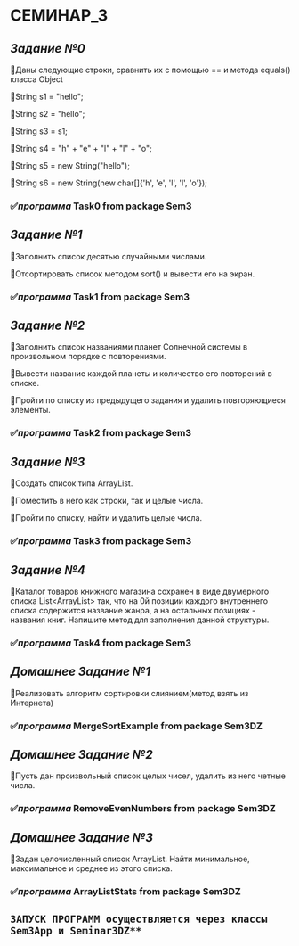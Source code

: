 # **СЕМИНАР_3**

##  **_Задание №0_**

  📌Даны следующие строки, cравнить их с помощью == и метода equals() класса Object

  📌String s1 = "hello";

  📌String s2 = "hello";

  📌String s3 = s1;

  📌String s4 = "h" + "e" + "l" + "l" + "o";

  📌String s5 = new String("hello"); 

  📌String s6 = new String(new char[]{'h', 'e', 'l', 'l', 'o'});

###   ✅*программа* **Task0 from package Sem3**


##  **_Задание №1_**

  📌Заполнить список десятью случайными числами.

  📌Отсортировать список методом sort() и вывести его на экран.

###   ✅*программа* **Task1 from package Sem3**


##  **_Задание №2_**

  📌Заполнить список названиями планет Солнечной системы в произвольном порядке с повторениями.

  📌Вывести название каждой планеты и количество его повторений в списке.

  📌Пройти по списку из предыдущего задания и удалить повторяющиеся элементы.

###   ✅*программа* **Task2 from package Sem3**


##  **_Задание №3_**

  📌Создать список типа ArrayList<String>.

  📌Поместить в него как строки, так и целые числа.
 
  📌Пройти по списку, найти и удалить целые числа.

###   ✅*программа* **Task3 from package Sem3**


##  **_Задание №4_**

  📌Каталог товаров книжного магазина сохранен в виде двумерного списка List<ArrayList<String>> так, что на 0й позиции каждого внутреннего списка содержится название жанра, а на остальных позициях - названия книг. Напишите метод для заполнения данной структуры.

###   ✅*программа* **Task4 from package Sem3**


##  **_Домашнее Задание №1_**

  📌Реализовать алгоритм сортировки слиянием(метод взять из Интернета)

###   ✅*программа* **MergeSortExample from package Sem3DZ**


##  **_Домашнее Задание №2_**

  📌Пусть дан произвольный список целых чисел, удалить из него четные числа.

###   ✅*программа* **RemoveEvenNumbers from package Sem3DZ**


##  **_Домашнее Задание №3_**

  📌Задан целочисленный список ArrayList. Найти минимальное, максимальное и среднее из этого списка.

###   ✅*программа* **ArrayListStats from package Sem3DZ**

##  `ЗАПУСК ПРОГРАММ осуществляется через классы Sem3App и Seminar3DZ**`
